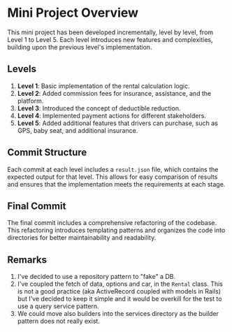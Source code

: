 # Mini Project Overview

This mini project has been developed incrementally, level by level, from Level 1 to Level 5. Each level introduces new features and complexities, building upon the previous level's implementation.

## Levels

1. **Level 1**: Basic implementation of the rental calculation logic.
2. **Level 2**: Added commission fees for insurance, assistance, and the platform.
3. **Level 3**: Introduced the concept of deductible reduction.
4. **Level 4**: Implemented payment actions for different stakeholders.
5. **Level 5**: Added additional features that drivers can purchase, such as GPS, baby seat, and additional insurance.

## Commit Structure

Each commit at each level includes a `result.json` file, which contains the expected output for that level. This allows for easy comparison of results and ensures that the implementation meets the requirements at each stage.

## Final Commit

The final commit includes a comprehensive refactoring of the codebase. This refactoring introduces templating patterns and organizes the code into directories for better maintainability and readability.

## Remarks

1. I've decided to use a repository pattern to "fake" a DB.
2. I've coupled the fetch of data, options and car, in the `Rental` class. This is not a good practice (aka ActiveRecord coupled with models in Rails) but I've decided to keep it 
   simple and it would be overkill for the test to use a query service pattern.
3. We could move also builders into the services directory as the builder pattern does not really exist. 